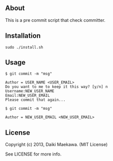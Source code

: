 ## About

This is a pre commit script that check committer.

## Installation

    sudo ./install.sh

## Usage

    $ git commit -m "msg"
    
    Author = USER_NAME <USER_EMAIL>
    Do you want to me to keep it this way? [y/n] n
    Username:NEW_USER_NAME
    Email:NEW_USER_EMAIL
    Please commit that again...
    
    $ git commit -m "msg"
    
    Author = NEW_USER_EMAIL <NEW_USER_EMAIL>

## License

Copyright (c) 2013, Daiki Maekawa. (MIT License)

See LICENSE for more info.

